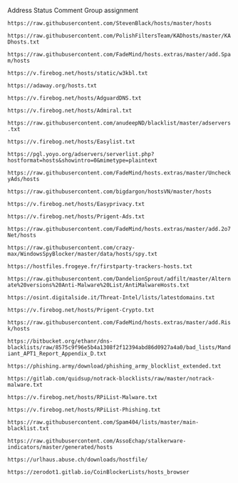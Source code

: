 Address	Status	Comment	Group assignment	 

```https://raw.githubusercontent.com/StevenBlack/hosts/master/hosts```

```https://raw.githubusercontent.com/PolishFiltersTeam/KADhosts/master/KADhosts.txt```

```https://raw.githubusercontent.com/FadeMind/hosts.extras/master/add.Spam/hosts```

```https://v.firebog.net/hosts/static/w3kbl.txt```

```https://adaway.org/hosts.txt```

```https://v.firebog.net/hosts/AdguardDNS.txt```

```https://v.firebog.net/hosts/Admiral.txt```

```https://raw.githubusercontent.com/anudeepND/blacklist/master/adservers.txt```

```https://v.firebog.net/hosts/Easylist.txt```

```https://pgl.yoyo.org/adservers/serverlist.php?hostformat=hosts&showintro=0&mimetype=plaintext```

```https://raw.githubusercontent.com/FadeMind/hosts.extras/master/UncheckyAds/hosts```

```https://raw.githubusercontent.com/bigdargon/hostsVN/master/hosts```

```https://v.firebog.net/hosts/Easyprivacy.txt```

```https://v.firebog.net/hosts/Prigent-Ads.txt```

```https://raw.githubusercontent.com/FadeMind/hosts.extras/master/add.2o7Net/hosts```

```https://raw.githubusercontent.com/crazy-max/WindowsSpyBlocker/master/data/hosts/spy.txt```

```https://hostfiles.frogeye.fr/firstparty-trackers-hosts.txt```

```https://raw.githubusercontent.com/DandelionSprout/adfilt/master/Alternate%20versions%20Anti-Malware%20List/AntiMalwareHosts.txt```

```https://osint.digitalside.it/Threat-Intel/lists/latestdomains.txt```

```https://v.firebog.net/hosts/Prigent-Crypto.txt```

```https://raw.githubusercontent.com/FadeMind/hosts.extras/master/add.Risk/hosts```

```https://bitbucket.org/ethanr/dns-blacklists/raw/8575c9f96e5b4a1308f2f12394abd86d0927a4a0/bad_lists/Mandiant_APT1_Report_Appendix_D.txt```

```https://phishing.army/download/phishing_army_blocklist_extended.txt```

```https://gitlab.com/quidsup/notrack-blocklists/raw/master/notrack-malware.txt```

```https://v.firebog.net/hosts/RPiList-Malware.txt```

```https://v.firebog.net/hosts/RPiList-Phishing.txt```

```https://raw.githubusercontent.com/Spam404/lists/master/main-blacklist.txt```

```https://raw.githubusercontent.com/AssoEchap/stalkerware-indicators/master/generated/hosts```

```https://urlhaus.abuse.ch/downloads/hostfile/```

```https://zerodot1.gitlab.io/CoinBlockerLists/hosts_browser```
